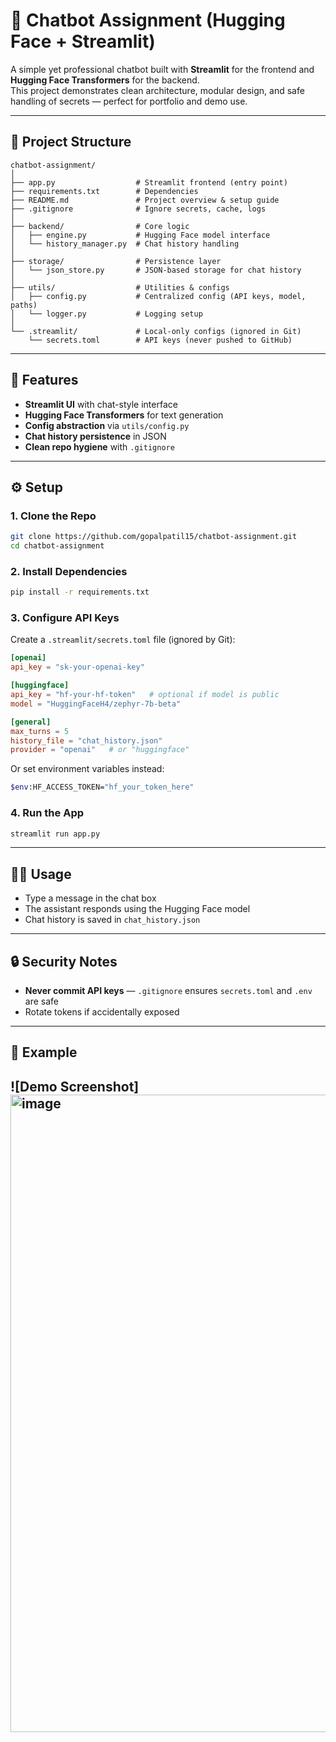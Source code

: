 ﻿# 🤖 Chatbot Assignment (Hugging Face + Streamlit)

A simple yet professional chatbot built with **Streamlit** for the frontend and **Hugging Face Transformers** for the backend.  
This project demonstrates clean architecture, modular design, and safe handling of secrets — perfect for portfolio and demo use.

---

## 📂 Project Structure

```
chatbot-assignment/
│
├── app.py                  # Streamlit frontend (entry point)
├── requirements.txt        # Dependencies
├── README.md               # Project overview & setup guide
├── .gitignore              # Ignore secrets, cache, logs
│
├── backend/                # Core logic
│   ├── engine.py           # Hugging Face model interface
│   └── history_manager.py  # Chat history handling
│
├── storage/                # Persistence layer
│   └── json_store.py       # JSON-based storage for chat history
│
├── utils/                  # Utilities & configs
│   ├── config.py           # Centralized config (API keys, model, paths)
│   └── logger.py           # Logging setup
│
└── .streamlit/             # Local-only configs (ignored in Git)
    └── secrets.toml        # API keys (never pushed to GitHub)
```

---

## 🚀 Features

- **Streamlit UI** with chat-style interface  
- **Hugging Face Transformers** for text generation  
- **Config abstraction** via `utils/config.py`  
- **Chat history persistence** in JSON  
- **Clean repo hygiene** with `.gitignore`  

---

## ⚙️ Setup

### 1. Clone the Repo
```bash
git clone https://github.com/gopalpatil15/chatbot-assignment.git
cd chatbot-assignment
```

### 2. Install Dependencies
```bash
pip install -r requirements.txt
```

### 3. Configure API Keys
Create a `.streamlit/secrets.toml` file (ignored by Git):

```toml
[openai]
api_key = "sk-your-openai-key"

[huggingface]
api_key = "hf-your-hf-token"   # optional if model is public
model = "HuggingFaceH4/zephyr-7b-beta"

[general]
max_turns = 5
history_file = "chat_history.json"
provider = "openai"   # or "huggingface"
```


Or set environment variables instead:
```bash
$env:HF_ACCESS_TOKEN="hf_your_token_here"
```

### 4. Run the App
```bash
streamlit run app.py
```

---

## 🧑‍💻 Usage

- Type a message in the chat box  
- The assistant responds using the Hugging Face model  
- Chat history is saved in `chat_history.json`  

---

## 🔒 Security Notes

- **Never commit API keys** — `.gitignore` ensures `secrets.toml` and `.env` are safe  
- Rotate tokens if accidentally exposed  

---

## 📌 Example

![Demo Screenshot]<img width="1920" height="1020" alt="image" src="https://github.com/user-attachments/assets/b3ee00a8-ac1d-4ea5-b74d-8e8df4bb66c2" />
---

